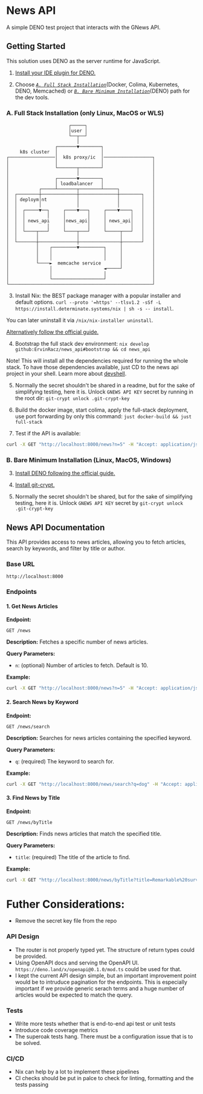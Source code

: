 # News API

A simple DENO test project that interacts with the GNews API.

## Getting Started

This solution uses DENO as the server runtime for JavaScript.

1. [Install your IDE plugin for DENO.](https://docs.deno.com/runtime/getting_started/setup_your_environment/#neovim-0.6%2B-using-the-built-in-language-server)

2. Choose _[`A. Full Stack Installation`](#a-full-stack-installation)_(Docker,
   Colima, Kubernetes, DENO, Memcached) or
   _[`B. Bare Minimum Installation`](#b-bare-minimum-installation)_(DENO) path
   for the dev tools.

### A. Full Stack Installation (only Linux, MacOS or WLS)
```
                       ┌─────┐                         
                       │user │                         
                       └──┬──┘                         
                          │                            
                  ┌───────▼────────┐                   
     k8s cluster  │                │                   
┌─────────────────│  k8s proxy/ic  │──────────────────┐
│                 │                │                  │
│                 └───────┬────────┘                  │
│                         │                           │
│                 ┌───────▼────────┐                  │
│                 │ loadbalancer   │                  │
│           ┌─────┴───────┬────────┴─────┐            │
│  ┌────────┼─────────────┼──────────────┼────────┐   │
│  │ deploym│nt           │              │        │   │
│  │        │             │              │        │   │
│  │  ┌─────▼──┐     ┌────▼───┐     ┌────▼────┐   │   │
│  │  │        │     │        │     │         │   │   │
│  │  │ news_api     │news_api│     │ news_api│   │   │
│  │  │        │     │        │     │         │   │   │
│  │  └────┬───┘     └────┬───┘     └─────┬───┘   │   │
│  │       │              │               │       │   │
│  └───────┼──────────────┼───────────────┼───────┘   │
│          │    ┌─────────▼─────────┐     │           │
│          │    │                   │     │           │
│          │    │                   │     │           │
│          └────►  memcache service       │           │
│               │                   ◄─────┘           │
│               │                   │                 │
│               └───────────────────┘                 │
└─────────────────────────────────────────────────────┘
```
3. Install Nix: the BEST package manager with a popular installer and default
   options.
   `curl --proto '=https' --tlsv1.2 -sSf -L https://install.determinate.systems/nix | sh -s -- install`.

You can later uninstall it via `/nix/nix-installer uninstall`.

[Alternatively follow the official guide.](https://nixos.org/download/#nix-install-linux)

4. Bootstrap the full stack dev environment:
   `nix develop github:ErvinRacz/news_api#bootstrap && cd news_api`

Note! This will install all the dependencies required for running the whole stack. To have those dependencies available, just CD to the news api project in your shell. Learn more about [devshell](https://nixos.wiki/wiki/Development_environment_with_nix-shell).

5. Normally the secret shouldn't be shared in a readme, but for the sake of simplifying testing, here it is. Unlock `GNEWS API KEY` secret by running in the root dir: `git-crypt unlock .git-crypt-key`

6. Build the docker image, start colima, apply the full-stack deployment, use port forwarding by only this command: `just docker-build && just full-stack`

7. Test if the API is available:

```bash
curl -X GET "http://localhost:8000/news?n=5" -H "Accept: application/json" | jq
```

### B. Bare Minimum Installation (Linux, MacOS, Windows)

3. [Install DENO following the official guide.](https://docs.deno.com/runtime/fundamentals/installation/)

4. [Install git-crypt.](https://github.com/AGWA/git-crypt)

5. Normally the secret shouldn't be shared, but for the sake of simplifying testing, here it is. Unlock `GNEWS API KEY` secret by `git-crypt unlock .git-crypt-key`

## News API Documentation

This API provides access to news articles, allowing you to fetch articles, search by keywords, and filter by title or author.

### Base URL
```
http://localhost:8000
```

### Endpoints

#### 1. Get News Articles

**Endpoint:**
```
GET /news
```

**Description:**
Fetches a specific number of news articles.

**Query Parameters:**
- `n`: (optional) Number of articles to fetch. Default is 10.

**Example:**
```bash
curl -X GET "http://localhost:8000/news?n=5" -H "Accept: application/json" | jq
```

#### 2. Search News by Keyword

**Endpoint:**
```
GET /news/search
```

**Description:**
Searches for news articles containing the specified keyword.

**Query Parameters:**
- `q`: (required) The keyword to search for.

**Example:**
```bash
curl -X GET "http://localhost:8000/news/search?q=dog" -H "Accept: application/json" | jq
```

#### 3. Find News by Title

**Endpoint:**
```
GET /news/byTitle
```

**Description:**
Finds news articles that match the specified title.

**Query Parameters:**
- `title`: (required) The title of the article to find.

**Example:**
```bash
curl -X GET "http://localhost:8000/news/byTitle?title=Remarkable%20survival%20of%20dog%20feared%20to%20have%20died" -H "Accept: application/json" | jq
```

# Futher Considerations:
   - Remove the secret key file from the repo
### API Design
   - The router is not properly typed yet. The structure of return types could be provided.
   - Using OpenAPI docs and serving the OpenAPI UI. `https://deno.land/x/openapi@0.1.0/mod.ts` could be used for that.
   - I kept the current API design simple, but an important improvement point would be to intruduce pagination for the endpoints. This is especially important if we provide generic serach terms and a huge number of articles would be expected to match the query.
### Tests
   - Write more tests whether that is end-to-end api test or unit tests
   - Introduce code coverage metrics
   - The superoak tests hang. There must be a configuration issue that is to be solved.
### CI/CD
   - Nix can help by a lot to implement these pipelines
   - CI checks should be put in palce to check for linting, formatting and the tests passing
